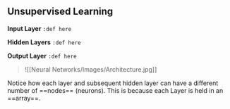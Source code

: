 ## **Unsupervised Learning**

**Input Layer**
`:def here`

**Hidden Layers**
`:def here`

**Output Layer**
`:def here`

>![[Neural Networks/Images/Architecture.jpg]]

Notice how each layer and subsequent hidden layer can have a different number of ==nodes== (neurons). This is because each Layer is held in an ==array==.